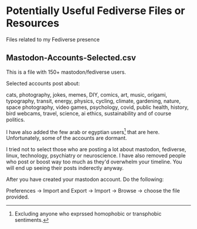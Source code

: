 # Potentially Useful Fediverse Files or Resources
Files related to my Fediverse presence 

## Mastodon-Accounts-Selected.csv

This is a file with 150+ mastodon/fediverse users.

Selected accounts post about:

cats, photography, jokes, memes, DIY, comics, art, music, origami, typography, transit, energy, physics, cycling, climate, gardening, nature, space photography, video games, psychology, covid, public health, history, bird webcams, travel, science, ai ethics, sustainability and of course politics.

I have also added the few arab or egyptian users[^1] that are here. Unfortunately, some of the accounts are dormant.

I tried not to select those who are posting a lot about mastodon, fediverse, linux, technology, psychiatry or neuroscience. I have also removed people who post or boost way too much as they'd overwhelm your timeline. You will end up seeing their posts inderectly anyway.

After you have created your mastodon account. Do the following:

Preferences -> Import and Export -> Import -> Browse -> choose the file provided.

[^1]: Excluding anyone who exprssed homophobic or transphobic sentiments.
